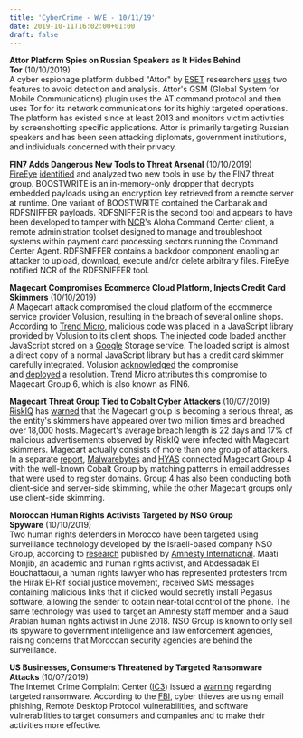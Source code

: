 ```yaml
---
title: 'CyberCrime - W/E - 10/11/19'
date: 2019-10-11T16:02:00+01:00
draft: false
---
```


**Attor Platform Spies on Russian Speakers as It Hides Behind Tor** (10/10/2019)  
A cyber espionage platform dubbed "Attor" by [ESET](http://www.eset.com/) researchers [uses](https://www.welivesecurity.com/2019/10/10/eset-discovers-attor-spy-platform/) two features to avoid detection and analysis. Attor's GSM (Global System for Mobile Communications) plugin uses the AT command protocol and then uses Tor for its network communications for its highly targeted operations. The platform has existed since at least 2013 and monitors victim activities by screenshotting specific applications. Attor is primarily targeting Russian speakers and has been seen attacking diplomats, government institutions, and individuals concerned with their privacy.

  

**FIN7 Adds Dangerous New Tools to Threat Arsenal** (10/10/2019)  
[FireEye](http://www.fireeye.com/) [identified](https://www.fireeye.com/blog/threat-research/2019/10/mahalo-fin7-responding-to-new-tools-and-techniques.html) and analyzed two new tools in use by the FIN7 threat group. BOOSTWRITE is an in-memory-only dropper that decrypts embedded payloads using an encryption key retrieved from a remote server at runtime. One variant of BOOSTWRITE contained the Carbanak and RDFSNIFFER payloads. RDFSNIFFER is the second tool and appears to have been developed to tamper with [NCR](http://www.ncr.com/)'s Aloha Command Center client, a remote administration toolset designed to manage and troubleshoot systems within payment card processing sectors running the Command Center Agent. RDFSNIFFER contains a backdoor component enabling an attacker to upload, download, execute and/or delete arbitrary files. FireEye notified NCR of the RDFSNIFFER tool.

  

**Magecart Compromises Ecommerce Cloud Platform, Injects Credit Card Skimmers** (10/10/2019)  
A Magecart attack compromised the cloud platform of the ecommerce service provider Volusion, resulting in the breach of several online shops. According to [Trend Micro](http://www.trendmicro.com/), malicious code was placed in a JavaScript library provided by Volusion to its client shops. The injected code loaded another JavaScript stored on a [Google](http://www.google.com/) Storage service. The loaded script is almost a direct copy of a normal JavaScript library but has a credit card skimmer carefully integrated. Volusion [acknowledged](https://twitter.com/Volusion/status/1181652914340798467) the compromise and [deployed](https://twitter.com/Volusion/status/1181661671674335232?s=20) a resolution. Trend Micro attributes this compromise to Magecart Group 6, which is also known as FIN6.

  

**Magecart Threat Group Tied to Cobalt Cyber Attackers** (10/07/2019)  
[RiskIQ](https://www.riskiq.com/) has [warned](https://www.riskiq.com/research/magecart-growing-threat/) that the Magecart group is becoming a serious threat, as the entity's skimmers have appeared over two million times and breached over 18,000 hosts. Magecart's average breach length is 22 days and 17% of malicious advertisements observed by RiskIQ were infected with Magecart skimmers. Magecart actually consists of more than one group of attackers. In a separate [report](https://blog.malwarebytes.com/threat-analysis/2019/10/magecart-group-4-a-link-with-cobalt-group/), [Malwarebytes](http://www.malwarebytes.org/) and [HYAS](https://hyas.com/) connected Magecart Group 4 with the well-known Cobalt Group by matching patterns in email addresses that were used to register domains. Group 4 has also been conducting both client-side and server-side skimming, while the other Magecart groups only use client-side skimming.

  

**Moroccan Human Rights Activists Targeted by NSO Group Spyware** (10/10/2019)  
Two human rights defenders in Morocco have been targeted using surveillance technology developed by the Israeli-based company NSO Group, according to [research](https://www.amnesty.org/en/latest/research/2019/10/Morocco-Human-Rights-Defenders-Targeted-with-NSO-Groups-Spyware/) published by [Amnesty International](http://www.amnesty.org/). Maati Monjib, an academic and human rights activist, and Abdessadak El Bouchattaoui, a human rights lawyer who has represented protesters from the Hirak El-Rif social justice movement, received SMS messages containing malicious links that if clicked would secretly install Pegasus software, allowing the sender to obtain near-total control of the phone. The same technology was used to target an Amnesty staff member and a Saudi Arabian human rights activist in June 2018. NSO Group is known to only sell its spyware to government intelligence and law enforcement agencies, raising concerns that Moroccan security agencies are behind the surveillance.

  

**US Businesses, Consumers Threatened by Targeted Ransomware Attacks** (10/07/2019)  
The Internet Crime Complaint Center ([IC3](http://www.ic3.gov/)) issued a [warning](https://www.ic3.gov/media/2019/191002.aspx) regarding targeted ransomware. According to the [FBI](http://www.fbi.gov/), cyber thieves are using email phishing, Remote Desktop Protocol vulnerabilities, and software vulnerabilities to target consumers and companies and to make their activities more effective.